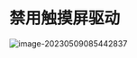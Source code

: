 # 禁用触摸屏驱动

![image-20230509085442837](https://cruder-figure-bed.oss-cn-beijing.aliyuncs.com/markdown/2023/05/09/08-54-43-067.png)